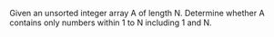 Given an unsorted integer array A of length N. 
Determine whether A contains only numbers within 1 to N including 1 and N.